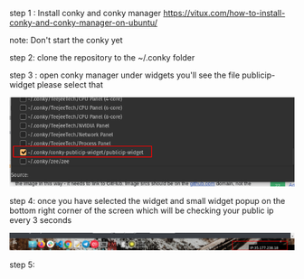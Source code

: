 step 1 : Install conky and conky manager 
         https://vitux.com/how-to-install-conky-and-conky-manager-on-ubuntu/
	
note: Don't start the conky yet 

step 2: clone the repository to the ~/.conky folder 

step 3 : open conky manager under widgets you'll see the file publicip-widget please select that 

![alt text](https://github.com/ZeeshanLive/conky-publicip-widget/blob/master/2020-09-17_12-20.png)

step 4: once you have selected the widget and small widget popup on the bottom right corner of the screen which will be checking your public ip every 3 seconds 

![alt_text](https://github.com/ZeeshanLive/conky-publicip-widget/blob/master/2020-09-17_12-21.png)

step 5: 
